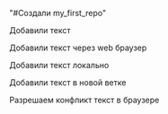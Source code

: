 "#Создали my_first_repo" 

Добавили текст

Добавили текст через web браузер

Добавили текст локально

Добавили текст в новой ветке

Разрешаем конфликт текст в браузере

